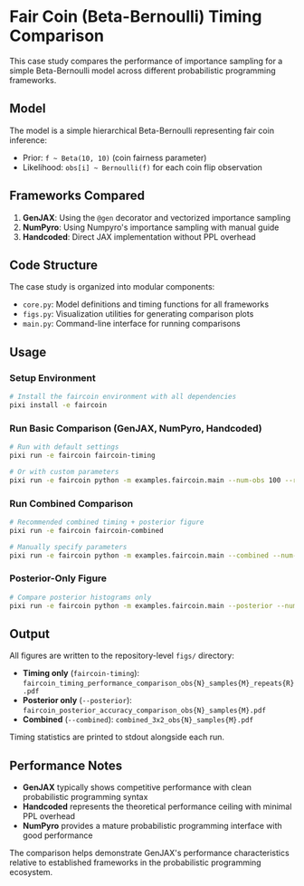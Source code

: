 # Fair Coin (Beta-Bernoulli) Timing Comparison

This case study compares the performance of importance sampling for a simple Beta-Bernoulli model across different probabilistic programming frameworks.

## Model

The model is a simple hierarchical Beta-Bernoulli representing fair coin inference:

- Prior: `f ~ Beta(10, 10)` (coin fairness parameter)
- Likelihood: `obs[i] ~ Bernoulli(f)` for each coin flip observation

## Frameworks Compared

1. **GenJAX**: Using the `@gen` decorator and vectorized importance sampling
2. **NumPyro**: Using Numpyro's importance sampling with manual guide
3. **Handcoded**: Direct JAX implementation without PPL overhead

## Code Structure

The case study is organized into modular components:

- `core.py`: Model definitions and timing functions for all frameworks
- `figs.py`: Visualization utilities for generating comparison plots
- `main.py`: Command-line interface for running comparisons

## Usage

### Setup Environment

```bash
# Install the faircoin environment with all dependencies
pixi install -e faircoin
```

### Run Basic Comparison (GenJAX, NumPyro, Handcoded)

```bash
# Run with default settings
pixi run -e faircoin faircoin-timing

# Or with custom parameters
pixi run -e faircoin python -m examples.faircoin.main --num-obs 100 --repeats 50 --num-samples 2000
```

### Run Combined Comparison

```bash
# Recommended combined timing + posterior figure
pixi run -e faircoin faircoin-combined

# Manually specify parameters
pixi run -e faircoin python -m examples.faircoin.main --combined --num-obs 100 --num-samples 2000
```

### Posterior-Only Figure

```bash
# Compare posterior histograms only
pixi run -e faircoin python -m examples.faircoin.main --posterior --num-samples 5000
```

## Output

All figures are written to the repository-level `figs/` directory:

- **Timing only** (`faircoin-timing`): `faircoin_timing_performance_comparison_obs{N}_samples{M}_repeats{R}.pdf`
- **Posterior only** (`--posterior`): `faircoin_posterior_accuracy_comparison_obs{N}_samples{M}.pdf`
- **Combined** (`--combined`): `combined_3x2_obs{N}_samples{M}.pdf`

Timing statistics are printed to stdout alongside each run.

## Performance Notes

- **GenJAX** typically shows competitive performance with clean probabilistic programming syntax
- **Handcoded** represents the theoretical performance ceiling with minimal PPL overhead
- **NumPyro** provides a mature probabilistic programming interface with good performance

The comparison helps demonstrate GenJAX's performance characteristics relative to established frameworks in the probabilistic programming ecosystem.
